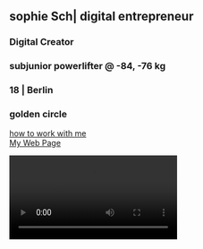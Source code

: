 
<head>
    <meta charset="UTF-8">
    <meta name="viewport" content="width=device-width, initial-scale=1.0">
    <title>Web Project README</title>
</head>
<body>
<h2>sophie Sch| digital entrepreneur</h2> 
  <h3>Digital Creator</h3>
  <h3>subjunior powerlifter @ -84, -76 kg</h3>
  <h3>18 | Berlin</h3>
  <h3>golden circle </h3>

  <a href="https://calendly.com/sophie2005schmidtke/30min?month=2023-12">how to work with me</a><br>
  <a href="https://user-puce.vercel.app/">My Web Page</a><br>
  
 
  
<video style="width:414 px;height:400 px;background-size: cover;float: left;margin-top:1 px;" controls><source src="../assets/vedio/Video_new.mov" type="Video/mp4"></video>

</body>
</html>
